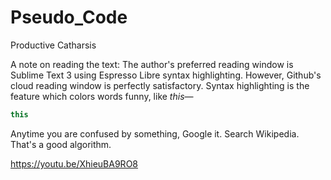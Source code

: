 # Pseudo_Code
Productive Catharsis

A note on reading the text:
The author's preferred reading window is Sublime Text 3 using Espresso Libre syntax highlighting.
However, Github's cloud reading window is perfectly satisfactory.
Syntax highlighting is the feature which colors words funny, like *this*—
```java
this
```
Anytime you are confused by something, Google it. Search Wikipedia. 
That's a good algorithm.

https://youtu.be/XhieuBA9RO8
